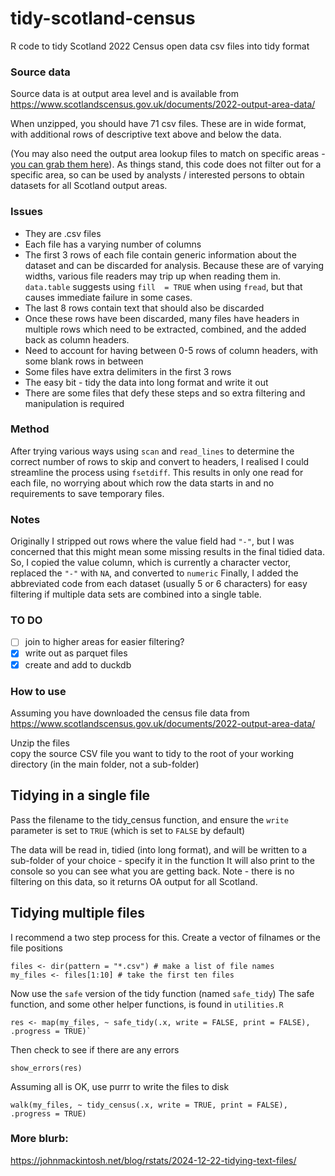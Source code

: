 # tidy-scotland-census
R code to tidy Scotland 2022 Census open data csv files into tidy format

### Source data 
Source data is at output area level and is available from https://www.scotlandscensus.gov.uk/documents/2022-output-area-data/

When unzipped, you should have 71 csv files. These are in wide format, with additional rows of descriptive text above and below the data.

(You may also need the output area lookup files to match on specific areas - [you can grab them here](https://www.nrscotland.gov.uk/publications/2022-census-geography-products/)).
As things stand, this code does not filter out for a specific area, so can be used by analysts / interested persons to obtain datasets for all Scotland output areas.

### Issues
- They are .csv files
- Each file has a varying number of columns
- The first 3 rows of each file contain generic information about the dataset and can be discarded for analysis. Because these are of varying widths, various file readers may trip up when reading them in. `data.table` suggests using `fill  = TRUE` when using `fread`, but that causes immediate failure in some cases.
- The last 8 rows contain text that should also be discarded
- Once these rows have been discarded, many files have headers in multiple rows which need to be extracted, combined, and the added back as column headers.
- Need to account for having between 0-5 rows of column headers, with some blank rows in between
- Some files have extra delimiters in the first 3 rows
- The easy bit -  tidy the data into long format and write it out
- There are some files that defy these steps and so extra filtering and manipulation is required

### Method
After trying various ways using `scan` and `read_lines` to determine the correct number of rows to skip and convert to headers, I realised I could streamline the process using `fsetdiff`.
This results in only one read for each file, no worrying about which row the data starts in and no requirements to save temporary files.

### Notes
Originally I stripped out rows where the value field had `"-"`, but I was concerned that this might mean some missing results in the final tidied data.
So, I copied the value column, which is currently a character vector, replaced the `"-"` with `NA`, and converted to `numeric`
Finally, I added the abbreviated code from each dataset (usually 5 or 6 characters) for easy filtering if multiple data sets are combined into a single table. 

### TO DO
- [ ] join to higher areas for easier filtering?
- [x] write out as parquet files
- [x] create and add to duckdb

### How to use

Assuming you have downloaded the census file data from https://www.scotlandscensus.gov.uk/documents/2022-output-area-data/

Unzip the files  
copy the source CSV file you want to tidy to the root of your working directory (in the main folder, not a sub-folder)

## Tidying in a single file
Pass the filename to the tidy_census function, and ensure the `write` parameter is set to `TRUE` (which is set to `FALSE` by default)

The data will be read in, tidied (into long format), and  will be written to a sub-folder of your choice - specify it in the function
It will also print to the console so you can see what you are getting back. 
Note - there is no filtering on this data, so it returns OA output for all Scotland.

## Tidying multiple files
I recommend a two step process for this. 
Create a vector of filnames or the file positions
```
files <- dir(pattern = "*.csv") # make a list of file names
my_files <- files[1:10] # take the first ten files
```
Now use the `safe` version of the tidy function (named `safe_tidy`)
The safe function, and some other helper functions, is found in `utilities.R`
```
res <- map(my_files, ~ safe_tidy(.x, write = FALSE, print = FALSE), .progress = TRUE)`
```
Then check to see if there are any errors
```
show_errors(res)
```
Assuming all is OK, use purrr to write the files to disk
```
walk(my_files, ~ tidy_census(.x, write = TRUE, print = FALSE), .progress = TRUE)
```

### More blurb:
https://johnmackintosh.net/blog/rstats/2024-12-22-tidying-text-files/

